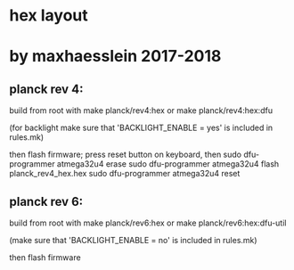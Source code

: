 # hex layout
# by maxhaesslein 2017-2018

## planck rev 4:

build from root with
    make planck/rev4:hex
or
    make planck/rev4:hex:dfu

(for backlight make sure that 'BACKLIGHT_ENABLE = yes' is included in rules.mk)

then flash firmware; press reset button on keyboard, then
    sudo dfu-programmer atmega32u4 erase
    sudo dfu-programmer atmega32u4 flash planck_rev4_hex.hex
    sudo dfu-programmer atmega32u4 reset

## planck rev 6:

build from root with
	make planck/rev6:hex
or
	make planck/rev6:hex:dfu-util

(make sure that 'BACKLIGHT_ENABLE = no' is included in rules.mk)

then flash firmware
